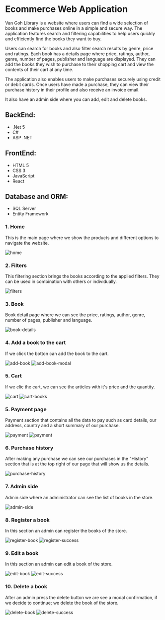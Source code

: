 # Ecommerce Web Application

Van Goh Library is a website where users can find a wide selection of books and make purchases online in a simple and secure way. The application features search and filtering capabilities to help users quickly and efficiently find the books they want to buy.

Users can search for books and also filter search results by genre, price and ratings. Each book has a details page where price, ratings, author, genre, number of pages,  publisher and language are displayed. They can add the books they wish to purchase to their shopping cart and view the contents of their cart at any time.

The application also enables users to make purchases securely using credit or debit cards. Once users have made a purchase, they can view their purchase history in their profile and also receive an invoice email.

It also have an admin side where you can add, edit and delete books.

## BackEnd:
- .Net 5
- C#
- ASP .NET

## FrontEnd:

- HTML 5
- CSS 3
- JavaScript
- React

## Database and ORM:

- SQL Server
- Entity Framework

### 1. Home

This is the main page where we show the products and different options to navigate the website.

![home](./readme/home.png)

### 2. Filters

This filtering section brings the books according to the applied filters. They can be used in combination with others or individually.

![filters](./readme/filters.png)

### 3. Book

Book detail page where we can see the price, ratings, author, genre, number of pages, publisher and language. 

![book-details](./readme/book-detail.png)

### 4. Add a book to the cart

If we click the botton can add the book to the cart.

![add-book](./readme/add-to-cart.png)
![add-book-modal](./readme/add-to-cart-modal.png)

### 5. Cart

If we clic the cart, we can see the articles with it's price and the quantity.

![cart](./readme/cart.png)
![cart-books](./readme/cart-books.png)

### 5. Payment page

Payment section that contains all the data to pay such as card details, our address, country and a short summary of our purchase.

![payment](./readme/payment.png)
![payment](./readme/payment-success.png)

### 6. Purchase history

After making any purchase we can see our purchases in the "History" section that is at the top right of our page that will show us the details.

![purchase-history](./readme/purchase-history.png)

### 7. Admin side

Admin side where an administrator can see the list of books in the store.

![admin-side](./readme/admin-side.png)

### 8. Register a book

In this section an admin can register the books of the store.

![register-book](./readme/register-book.png)
![register-success](./readme/register-success.png)

### 9. Edit a book

In this section an admin can edit a book of the store.

![edit-book](./readme/edit-book.png)
![edit-success](./readme/edit-success.png)

### 10. Delete a book

After an admin press the delete button we are see a modal confirmation, if we decide to continue; we delete the book of the store.

![delete-book](./readme/delete-book.png)
![delete-success](./readme/delete-success.png)